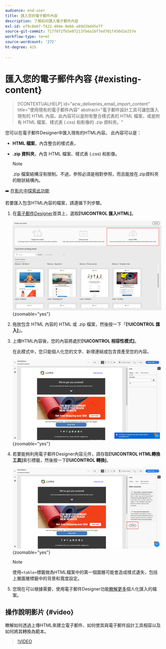 ```yaml
---
audience: end-user
title: 匯入您的電子郵件內容
description: 了解如何匯入電子郵件內容
exl-id: ef9c8e6f-f422-404e-9ebb-a89d1bd45e7f
source-git-commit: 717f6f2fb5e07213fb6a16f7ed701f450d1e257e
workflow-type: tm+mt
source-wordcount: '272'
ht-degree: 41%

---
```


# 匯入您的電子郵件內容 {#existing-content}

>[!CONTEXTUALHELP]
>id="acw_deliveries_email_import_content"
>title="使用現有的電子郵件內容"
>abstract="電子郵件設計工具可讓您匯入現有的 HTML 內容。此內容可以是附有整合樣式表的 HTML 檔案，或是附有 HTML 檔案、樣式表 (.css) 和影像的 .zip 資料夾。"

您可以在電子郵件Designer中匯入現有的HTML內容。 此內容可以是：

* **HTML 檔案**，內含整合的樣式表，
* **.zip 資料夾**，內含 HTML 檔案、樣式表 (.css) 和影像。

  >[!NOTE]
  >
  >.zip 檔案結構沒有限制。不過，參照必須是相對參照，而且能放在.zip資料夾的樹狀結構內。

➡️ [在影片中探索此功能](#video)

若要匯入包含HTML內容的檔案，請遵循下列步驟。

1. 在[電子郵件Designer](get-started-email-designer.md)首頁上，選取&#x200B;**[!UICONTROL 匯入HTML]**。

   ![](assets/html-import.png){zoomable="yes"}

1. 拖放包含 HTML 內容的 HTML 或 .zip 檔案，然後按一下「**[!UICONTROL 匯入]**」。

1. 上傳HTML內容後，您的內容將處於&#x200B;**[!UICONTROL 相容性模式]**。

   在此模式中，您只能個人化您的文字、新增連結或包含資產至您的內容。

   ![](assets/html-imported.png){zoomable="yes"}

1. 若要能夠利用電子郵件Designer內容元件，請存取&#x200B;**[!UICONTROL HTML轉換工具]**&#x200B;索引標籤，然後按一下&#x200B;**[!UICONTROL 轉換]**。

   ![](assets/html-imported-2.png){zoomable="yes"}

   >[!NOTE]
   >
   > 使用`<table>`標籤做為HTML檔案中的第一個圖層可能會造成樣式遺失，包括上層圖層標籤中的背景和寬度設定。

1. 您現在可以根據需要，使用電子郵件Designer功能[瞭解更多](content-components.md)個人化匯入的檔案。

## 操作說明影片 {#video}

瞭解如何透過上傳HTML來建立電子郵件、如何使其與電子郵件設計工具相容以及如何將其轉換為範本。

>[!VIDEO](https://video.tv.adobe.com/v/3427633/?quality=12)
